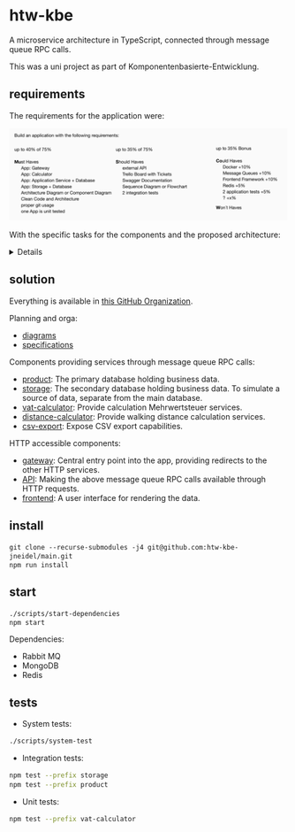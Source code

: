 # htw-kbe

A microservice architecture in TypeScript, connected through message queue RPC
calls.

This was a uni project as part of Komponentenbasierte-Entwicklung.

## requirements

The requirements for the application were:

![requirements](requirements/requirements.png)

With the specific tasks for the components and the proposed architecture:

<details>
<img src="requirements/tasks.png">
<img src="requirements/proposed-architecture.png">
</details>

## solution

Everything is available in [this GitHub Organization](https://github.com/htw-kbe-jneidel).

Planning and orga:
- [diagrams](https://github.com/htw-kbe-jneidel/planning/tree/drawio#diagrams)
- [specifications](https://github.com/htw-kbe-jneidel/planning/tree/master#planning)

Components providing services through message queue RPC calls:
- [product](https://github.com/htw-kbe-jneidel/product): The primary database holding business data.
- [storage](https://github.com/htw-kbe-jneidel/product): The secondary database holding business data. To simulate a source of data, separate from the main database.
- [vat-calculator](https://github.com/htw-kbe-jneidel/vat-calculator): Provide calculation Mehrwertsteuer services.
- [distance-calculator](https://github.com/htw-kbe-jneidel/distance-calculator): Provide walking distance calculation services.
- [csv-export](https://github.com/htw-kbe-jneidel/csv-export): Expose CSV export capabilities.

HTTP accessible components:
- [gateway](https://github.com/htw-kbe-jneidel/gateway): Central entry point
into the app, providing redirects to the other HTTP services.
- [API](https://github.com/htw-kbe-jneidel/api): Making the above message queue
RPC calls available through HTTP requests.
- [frontend](https://github.com/htw-kbe-jneidel/frontend): A user interface for rendering the data.

## install

```
git clone --recurse-submodules -j4 git@github.com:htw-kbe-jneidel/main.git
npm run install
```

## start

```
./scripts/start-dependencies
npm start
```

Dependencies:
- Rabbit MQ
- MongoDB
- Redis

## tests

- System tests:
```sh
./scripts/system-test
```
- Integration tests:
```sh
npm test --prefix storage
npm test --prefix product
```
- Unit tests:
```sh
npm test --prefix vat-calculator
```
